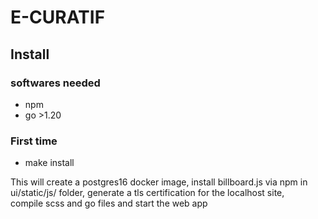# E-CURATIF

## Install

### softwares needed

- npm
- go >1.20

### First time

- make install

This will create a postgres16 docker image, install billboard.js via npm in\
ui/static/js/ folder, generate a tls certification for the localhost site,\
compile scss and go files and start the web app
